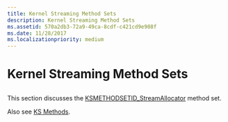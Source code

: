 ```yaml
---
title: Kernel Streaming Method Sets
description: Kernel Streaming Method Sets
ms.assetid: 570a2db3-72a9-49ca-8cdf-c421cd9e908f
ms.date: 11/28/2017
ms.localizationpriority: medium
---
```


# Kernel Streaming Method Sets


## <span id="ddk_kernel_streaming_method_sets_ks"></span><span id="DDK_KERNEL_STREAMING_METHOD_SETS_KS"></span>


This section discusses the [KSMETHODSETID\_StreamAllocator](ksmethodsetid-streamallocator.md) method set.

Also see [KS Methods](https://msdn.microsoft.com/library/windows/hardware/ff567655).

 

 





